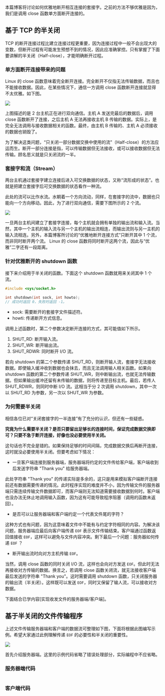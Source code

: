 
本篇博客将讨论如何优雅地断开相互连接的套接字。之前的方法不够优雅是因为，我们是调用 close 函数单方面断开连接的。

## 基于 TCP 的半关闭

TCP 的断开连接过程比建立连接过程更重要，因为连接过程中一般不会出现大的变数，但断开过程有可能发生预想不到的情况，因此应准确掌控。只有掌握了下面要讲解的半关闭（Half-close），才能明确断开过程。

### 单方面断开连接带来的问题

Linux 的 close 函数意味着完全断开连接。完全断开不仅指无法传输数据，而且也不能接收数据。因此，在某些情况下，通信一方调用 close 函数断开连接就显得不太优雅。如下图。

<!--more-->

![](https://gukaifeng.cn/posts/you-ya-di-duan-kai-tao-jie-zi-lian-jie/%E4%BC%98%E9%9B%85%E5%9C%B0%E6%96%AD%E5%BC%80%E5%A5%97%E6%8E%A5%E5%AD%97%E8%BF%9E%E6%8E%A5_1.png)

上图描述的是 2 台主机正在进行双向通信。主机 A 发送完最后的数据后，调用 close 函数断开了连接，之后主机 A 无法再接收主机 B 传输的数据。实际上，是完全无法调用与接收数据相关的函数。最终，由主机 B 传输的、主机 A 必须接收的数据也销毁了。

为了解决这类问题，“只关闭一部分数据交换中使用的流”（Half-close）的方法应运而生。断开一部分连接是指，可以传输数据但无法接收，或可以接收数据但无法传输。顾名思义就是只关闭流的一半。

### 套接字和流（Stream）

两台主机通过套接字建立连接后进入可交换数据的状态，又称“流形成的状态”。也就是把建立套接字后可交换数据的状态看作一种流。

此处的流可以比作水流。水朝着一个方向流动，同样，在套接字的流中，数据也只能向一个方向移动。因此，为了进行双向通信，需要下图所示的 2 个流。

![](https://gukaifeng.cn/posts/you-ya-di-duan-kai-tao-jie-zi-lian-jie/%E4%BC%98%E9%9B%85%E5%9C%B0%E6%96%AD%E5%BC%80%E5%A5%97%E6%8E%A5%E5%AD%97%E8%BF%9E%E6%8E%A5_2.png)

一旦两台主机间建立了套接字连接，每个主机就会拥有单独的输出流和输入流。当然，其中一个主机的输入流与另一个主机的输出流相连，而输出流则与另一主机的输入流相连。另外，本篇博客所讨论的“优雅地断开连接方式”只断开其中 1 个流，而非同时断开两个流。 Linux 的 close 函数将同时断开这两个流，因此与“优雅”二字还有一段距离。

### 针对优雅断开的 shutdown 函数

接下来介绍用于半关闭的函数。下面这个 shutdown 函数就用来关闭其中 1 个流。

```c
#include <sys/socket.h>

int shutdown(int sock, int howto);
// 成功时返回 0，失败时返回 -1。
```
* sock: 需要断开的套接字文件描述符。
* howti: 传递断开方式信息。

调用上述函数时，第二个参数决定断开连接的方式，其可能值如下所示。
1. SHUT_RD: 断开输入流。
2. SHUT_WR: 断开输出流。
3. SHUT_RDWR: 同时断开 I/O 流。

若向 shutdown 的第二个参数传递 SHUT_RD，则断开输人流，套接字无法接收数据。即使输入缓冲收到数据也会抹去，而且无法调用输人相关函数。如果向 shutdown 函数的第二个参数传递 SHUT_WR，则中断输出流，也就无法传输数据。但如果输出缓冲还留有未传输的数据，则将传递至目标主机。最后，若传人 SHUT_RDWR，则同时中断 I/O 流。这相当于分 2 次调用 shutdown，其中一次以 SHUT_RD 为参数，另一次以 SHUT_WR 为参数。

### 为何需要半关闭

相信各位已对“关闭套接字的一半连接”有了充分的认识，但还有一些疑惑。

**究竟为什么需要半关闭？是否只要留出足够长的连接时间，保证完成数据交换即可？只要不急于断开连接，好像也没必要使用半关闭。**

这句话也不完全是错的。如果保持足够的时间间隔，完成数据交换后再断开连接，这时就没必要使用半关闭。但要考虑如下情况：
* 一旦客户端连接到服务器端，服务器端将约定的文件传给客户端，客户端收到后发送字符串 "Thank you" 给服务器端。


此处字符串 "Thank you" 的传递实际是多余的，这只是用来模拟客户端断开连接前还有数据需要传递的情况。此时程序实现的难度并不小，因为传输文件的服务器端只需连续传输文件数据即可，而客户端则无法知道需要接收数据到何时。客户端也没办法无休止地调用输入函数，因为这有可能导致程序阻塞（调用的函数未返回）。

* 是否可以让服务器端和客户端约定一个代表文件尾的字符？

这种方式也有问题，因为这意味着文件中不能有与约定字符相同的内容。为解决该问题，服务器端应最后向客户端传递 `EOF` 表示文件传输结束。客户端通过函数返回值接收 `EOF`，这样可以避免与文件内容冲突。剩下最后一个问题：服务器如何传递 `EOF` ？

* 断开输出流时向对方主机传输 `EOF`。

当然，调用 close 函数的同时关闭 I/O 流，这样也会向对方发送 `EOF`。但此时无法再接收对方传输的数据。换言之，若调用 close 函数关闭流，就无法接收客户端最后发送的字符串 "Thank you"。这时需要调用 shutdown 函数，只关闭服务器的输出流（半关闭）。这样既可以发送 `EOF`，同时又保留了输人流，可以接收对方数据。



下面结合已学内容[实现收发文件的服务器端/客户端]。

## 基于半关闭的文件传输程序

上述文件传输服务器端和客户端的数据流可整理如下图，下面将根据此图编写示例。希望大家通过此例理解传递 `EOF` 的必要性和半关闭的重要性。

![](https://gukaifeng.cn/posts/you-ya-di-duan-kai-tao-jie-zi-lian-jie/%E4%BC%98%E9%9B%85%E5%9C%B0%E6%96%AD%E5%BC%80%E5%A5%97%E6%8E%A5%E5%AD%97%E8%BF%9E%E6%8E%A5_3.png)

首先介绍服务器端。这里的示例代码省略了错误处理部分，实际编程中不应省略。


### 服务器端代码

```c

```

### 客户端代码

```c

```

